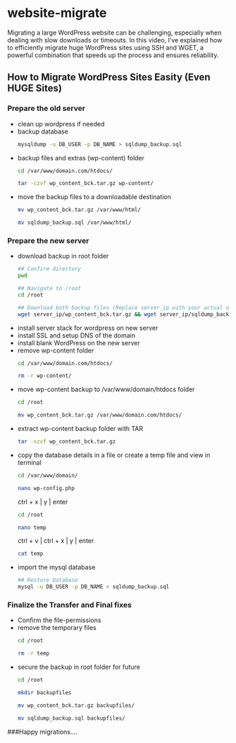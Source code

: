 # website-migrate
Migrating a large WordPress website can be challenging, especially when dealing with slow downloads or timeouts. 
In this video, I’ve explained how to efficiently migrate huge WordPress sites using SSH and WGET, a powerful combination that speeds up the process and ensures reliability.

## How to Migrate WordPress Sites Easity (Even HUGE Sites)

### Prepare the old server
- clean up wordpress if needed
- backup database
   ```bash
   mysqldump -u DB_USER -p DB_NAME > sqldump_backup.sql
   ```
- backup files and extras (wp-content) folder
   ```bash
   cd /var/www/domain.com/htdocs/
   ```
   ```bash
   tar -czvf wp_content_bck.tar.gz wp-content/
   ```
- move the backup files to a downloadable destination
   ```bash
   mv wp_content_bck.tar.gz /var/www/html/
   ```
   ```bash
   mv sqldump_backup.sql /var/www/html/
   ```

### Prepare the new server
- download backup in root folder
  ```bash
  ## Confirm directory
  pwd
  ```
  ```bash
  ## Navigate to /root
  cd /root
  ```
  ```bash
  ## Download both backup files (Replace server_ip with your actual old-server IP address)
  wget server_ip/wp_content_bck.tar.gz && wget server_ip/sqldump_backup.sql
  ```
- install server stack for wordpress on new server
- install SSL and setup DNS of the domain
- install blank WordPress on the new server
- remove wp-content folder
  ```bash
  cd /var/www/domain.com/htdocs/
  ```
  ```bash
  rm -r wp-content/
  ```
- move wp-content backup to /var/www/domain/htdocs folder
  ```bash
  cd /root
  ```
  ```bash
  mv wp_content_bck.tar.gz /var/www/domain.com/htdocs/
  ```
- extract wp-content backup folder with TAR
  ```bash
  tar -xzvf wp_content_bck.tar.gz
  ```
- copy the database details in a file or create a temp file and view in terminal
  ```bash
  cd /var/www/domain/
  ```
  ```bash
  nano wp-config.php
  ```
  ctrl + x | y | enter
  ```bash
  cd /root
  ```
  ```bash
  nano temp
  ```
  ctrl + v | ctrl + x | y | enter
  ```bash
  cat temp
  ```
- import the mysql database
  ```bash
  ## Restore Database
  mysql -u DB_USER -p DB_NAME < sqldump_backup.sql
  ```
### Finalize the Transfer and Final fixes

- Confirm the file-permissions
- remove the temporary files
  ```bash
  cd /root
  ```
  ```bash
  rm -r temp
  ```
- secure the backup in root folder for future
  ```bash
  cd /root
  ```
  ```bash
  mkdir backupfiles
  ```
  ```bash
  mv wp_content_bck.tar.gz backupfiles/
  ```
  ```bash
  mv sqldump_backup.sql backupfiles/
  ```

###Happy migrations....
